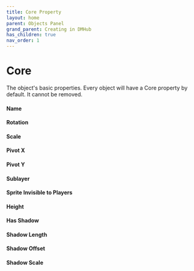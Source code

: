 ```yaml
---
title: Core Property
layout: home
parent: Objects Panel
grand_parent: Creating in DMHub
has_children: true
nav_order: 1
---
```


# Core

The object's basic properties. Every object will have a Core property by
default. It cannot be removed.

####  Name

####  Rotation

####  Scale

####  Pivot X

####  Pivot Y

####  Sublayer

####  Sprite Invisible to Players

####  Height

####  Has Shadow

####  Shadow Length

####  Shadow Offset

####  Shadow Scale
